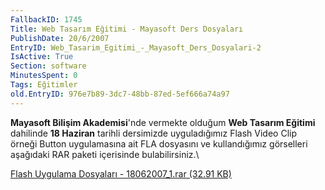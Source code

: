 ```yaml
---
FallbackID: 1745
Title: Web Tasarım Eğitimi - Mayasoft Ders Dosyaları
PublishDate: 20/6/2007
EntryID: Web_Tasarim_Egitimi_-_Mayasoft_Ders_Dosyalari-2
IsActive: True
Section: software
MinutesSpent: 0
Tags: Eğitimler
old.EntryID: 976e7b89-3dc7-48bb-87ed-5ef666a74a97
---
```

**Mayasoft Bilişim Akademisi**'nde vermekte olduğum **Web Tasarım
Eğitimi** dahilinde **18 Haziran** tarihli dersimizde uyguladığımız
Flash Video Clip örneği Button uygulamasına ait FLA dosyasını ve
kullandığımız görselleri aşağıdaki RAR paketi içerisinde
bulabilirsiniz.\

[Flash Uygulama Dosyaları - 18062007\_1.rar (32.91
KB)](media/Web_Tasarim_Egitimi_-_Mayasoft_Ders_Dosyalari-2/18062007_1.rar)


